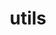 ---
description: 一些实用的小工具
image: sem_model.jpg
slug: utils
style:
  background: "#bebada"
  color: '#fff'
title: utils
---